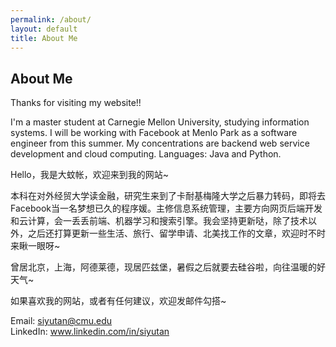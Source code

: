 ```yaml
---
permalink: /about/
layout: default
title: About Me
---
```


<div id="home">
  <h2><i class="fa fa-bookmark"></i> About Me</h2>
</div>


Thanks for visiting my website!!  
  
I'm a master student at Carnegie Mellon University, studying information systems. I will be working with Facebook at Menlo Park as a software engineer from this summer. My concentrations are backend web service development and cloud computing. Languages: Java and Python.
  
Hello，我是大蚊帐，欢迎来到我的网站~  
  
本科在对外经贸大学读金融，研究生来到了卡耐基梅隆大学之后暴力转码，即将去Facebook当一名梦想已久的程序媛。主修信息系统管理，主要方向网页后端开发和云计算，会一丢丢前端、机器学习和搜索引擎。我会坚持更新哒，除了技术以外，之后还打算更新一些生活、旅行、留学申请、北美找工作的文章，欢迎时不时来瞅一眼呀~

曾居北京，上海，阿德莱德，现居匹兹堡，暑假之后就要去硅谷啦，向往温暖的好天气~
  
如果喜欢我的网站，或者有任何建议，欢迎发邮件勾搭~  
  
Email: siyutan@cmu.edu   
LinkedIn: www.linkedin.com/in/siyutan
